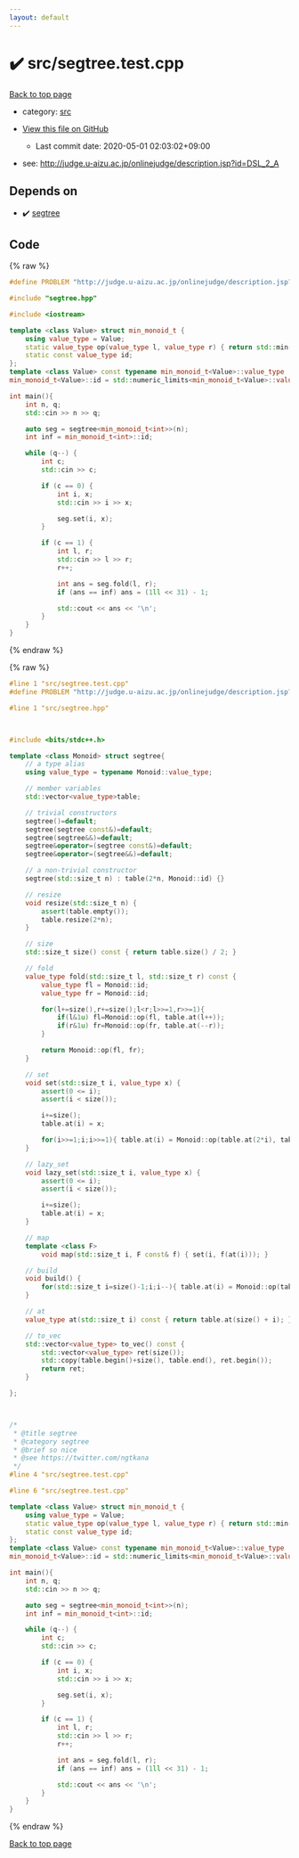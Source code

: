 ```yaml
---
layout: default
---
```


<!-- mathjax config similar to math.stackexchange -->
<script type="text/javascript" async
  src="https://cdnjs.cloudflare.com/ajax/libs/mathjax/2.7.5/MathJax.js?config=TeX-MML-AM_CHTML">
</script>
<script type="text/x-mathjax-config">
  MathJax.Hub.Config({
    TeX: { equationNumbers: { autoNumber: "AMS" }},
    tex2jax: {
      inlineMath: [ ['$','$'] ],
      processEscapes: true
    },
    "HTML-CSS": { matchFontHeight: false },
    displayAlign: "left",
    displayIndent: "2em"
  });
</script>

<script type="text/javascript" src="https://cdnjs.cloudflare.com/ajax/libs/jquery/3.4.1/jquery.min.js"></script>
<script src="https://cdn.jsdelivr.net/npm/jquery-balloon-js@1.1.2/jquery.balloon.min.js" integrity="sha256-ZEYs9VrgAeNuPvs15E39OsyOJaIkXEEt10fzxJ20+2I=" crossorigin="anonymous"></script>
<script type="text/javascript" src="../../assets/js/copy-button.js"></script>
<link rel="stylesheet" href="../../assets/css/copy-button.css" />


# :heavy_check_mark: src/segtree.test.cpp

<a href="../../index.html">Back to top page</a>

* category: <a href="../../index.html#25d902c24283ab8cfbac54dfa101ad31">src</a>
* <a href="{{ site.github.repository_url }}/blob/master/src/segtree.test.cpp">View this file on GitHub</a>
    - Last commit date: 2020-05-01 02:03:02+09:00


* see: <a href="http://judge.u-aizu.ac.jp/onlinejudge/description.jsp?id=DSL_2_A">http://judge.u-aizu.ac.jp/onlinejudge/description.jsp?id=DSL_2_A</a>


## Depends on

* :heavy_check_mark: <a href="../../library/src/segtree.hpp.html">segtree</a>


## Code

<a id="unbundled"></a>
{% raw %}
```cpp
#define PROBLEM "http://judge.u-aizu.ac.jp/onlinejudge/description.jsp?id=DSL_2_A"

#include "segtree.hpp"

#include <iostream>

template <class Value> struct min_monoid_t {
    using value_type = Value;
    static value_type op(value_type l, value_type r) { return std::min(l, r); }
    static const value_type id;
};
template <class Value> const typename min_monoid_t<Value>::value_type
min_monoid_t<Value>::id = std::numeric_limits<min_monoid_t<Value>::value_type>::max();

int main(){
    int n, q;
    std::cin >> n >> q;

    auto seg = segtree<min_monoid_t<int>>(n);
    int inf = min_monoid_t<int>::id;

    while (q--) {
        int c;
        std::cin >> c;

        if (c == 0) {
            int i, x;
            std::cin >> i >> x;

            seg.set(i, x);
        }

        if (c == 1) {
            int l, r;
            std::cin >> l >> r;
            r++;

            int ans = seg.fold(l, r);
            if (ans == inf) ans = (1ll << 31) - 1;

            std::cout << ans << '\n';
        }
    }
}

```
{% endraw %}

<a id="bundled"></a>
{% raw %}
```cpp
#line 1 "src/segtree.test.cpp"
#define PROBLEM "http://judge.u-aizu.ac.jp/onlinejudge/description.jsp?id=DSL_2_A"

#line 1 "src/segtree.hpp"



#include <bits/stdc++.h>

template <class Monoid> struct segtree{
    // a type alias
    using value_type = typename Monoid::value_type;

    // member variables
    std::vector<value_type>table;

    // trivial constructors
    segtree()=default;
    segtree(segtree const&)=default;
    segtree(segtree&&)=default;
    segtree&operator=(segtree const&)=default;
    segtree&operator=(segtree&&)=default;

    // a non-trivial constructor
    segtree(std::size_t n) : table(2*n, Monoid::id) {}

    // resize
    void resize(std::size_t n) {
        assert(table.empty());
        table.resize(2*n);
    }

    // size
    std::size_t size() const { return table.size() / 2; }

    // fold
    value_type fold(std::size_t l, std::size_t r) const {
        value_type fl = Monoid::id;
        value_type fr = Monoid::id;

        for(l+=size(),r+=size();l<r;l>>=1,r>>=1){
            if(l&1u) fl=Monoid::op(fl, table.at(l++));
            if(r&1u) fr=Monoid::op(fr, table.at(--r));
        }

        return Monoid::op(fl, fr);
    }

    // set
    void set(std::size_t i, value_type x) {
        assert(0 <= i);
        assert(i < size());

        i+=size();
        table.at(i) = x;

        for(i>>=1;i;i>>=1){ table.at(i) = Monoid::op(table.at(2*i), table.at(2*i+1)); }
    }

    // lazy_set
    void lazy_set(std::size_t i, value_type x) {
        assert(0 <= i);
        assert(i < size());

        i+=size();
        table.at(i) = x;
    }

    // map
    template <class F>
        void map(std::size_t i, F const& f) { set(i, f(at(i))); }

    // build
    void build() {
        for(std::size_t i=size()-1;i;i--){ table.at(i) = Monoid::op(table.at(2*i), table.at(2*i+1)); }
    }

    // at
    value_type at(std::size_t i) const { return table.at(size() + i); }

    // to_vec
    std::vector<value_type> to_vec() const {
        std::vector<value_type> ret(size());
        std::copy(table.begin()+size(), table.end(), ret.begin());
        return ret;
    }

};



/*
 * @title segtree
 * @category segtree
 * @brief so nice
 * @see https://twitter.com/ngtkana
 */
#line 4 "src/segtree.test.cpp"

#line 6 "src/segtree.test.cpp"

template <class Value> struct min_monoid_t {
    using value_type = Value;
    static value_type op(value_type l, value_type r) { return std::min(l, r); }
    static const value_type id;
};
template <class Value> const typename min_monoid_t<Value>::value_type
min_monoid_t<Value>::id = std::numeric_limits<min_monoid_t<Value>::value_type>::max();

int main(){
    int n, q;
    std::cin >> n >> q;

    auto seg = segtree<min_monoid_t<int>>(n);
    int inf = min_monoid_t<int>::id;

    while (q--) {
        int c;
        std::cin >> c;

        if (c == 0) {
            int i, x;
            std::cin >> i >> x;

            seg.set(i, x);
        }

        if (c == 1) {
            int l, r;
            std::cin >> l >> r;
            r++;

            int ans = seg.fold(l, r);
            if (ans == inf) ans = (1ll << 31) - 1;

            std::cout << ans << '\n';
        }
    }
}

```
{% endraw %}

<a href="../../index.html">Back to top page</a>

